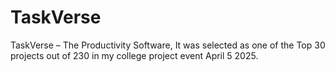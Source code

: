 # TaskVerse
TaskVerse – The Productivity Software, It  was selected as one of the Top 30 projects out of 230 in my college project event April 5 2025.
